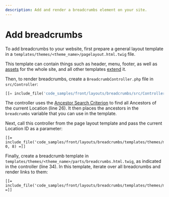 ```yaml
---
description: Add and render a breadcrumbs element on your site.
---
```


# Add breadcrumbs

To add breadcrumbs to your website, first prepare a general layout template in a `templates/themes/<theme_name>/pagelayout.html.twig` file.

This template can contain things such as header, menu, footer, as well as [assets](../assets.md) for the whole site,
and all other templates [extend](../templates/templates.md#connecting-templates) it.

Then, to render breadcrumbs, create a `BreadcrumbController.php` file in `src/Controller`:

``` php hl_lines="26 34"
[[= include_file('code_samples/front/layouts/breadcrumbs/src/Controller/BreadcrumbController.php') =]]
```

The controller uses the [Ancestor Search Criterion](../../search/criteria_reference/ancestor_criterion.md)
to find all Ancestors of the current Location (line 26).
It then places the ancestors in the `breadcrumbs` variable that you can use in the template.

Next, call this controller from the page layout template and pass the current Location ID as a parameter:

``` html+twig
[[= include_file('code_samples/front/layouts/breadcrumbs/templates/themes/my_theme/pagelayout.html.twig', 0, 8) =]]
```

Finally, create a breadcrumb template in `templates/themes/<theme_name>/parts/breadcrumbs.html.twig`, as indicated in the controller (line 34).
In this template, iterate over all breadcrumbs and render links to them:

``` html+twig
[[= include_file('code_samples/front/layouts/breadcrumbs/templates/themes/my_theme/parts/breadcrumbs.html.twig') =]]
```
